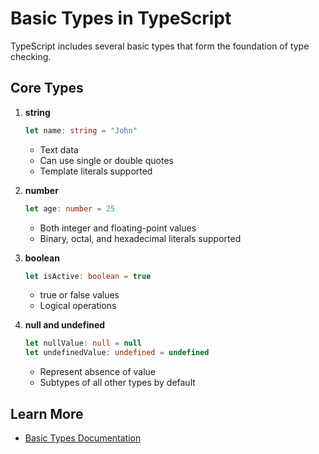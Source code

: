# Basic Types in TypeScript

TypeScript includes several basic types that form the foundation of type checking.

## Core Types

1. **string**
   ```typescript
   let name: string = "John"
   ```
   - Text data
   - Can use single or double quotes
   - Template literals supported

2. **number**
   ```typescript
   let age: number = 25
   ```
   - Both integer and floating-point values
   - Binary, octal, and hexadecimal literals supported

3. **boolean**
   ```typescript
   let isActive: boolean = true
   ```
   - true or false values
   - Logical operations

4. **null and undefined**
   ```typescript
   let nullValue: null = null
   let undefinedValue: undefined = undefined
   ```
   - Represent absence of value
   - Subtypes of all other types by default

## Learn More
- [Basic Types Documentation](https://www.typescriptlang.org/docs/handbook/basic-types.html)